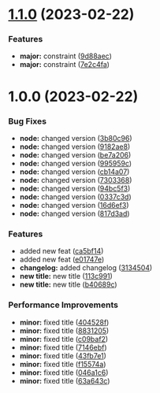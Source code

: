 # [1.1.0](https://github.com/ryaanm/semantic-release/compare/v1.0.0...v1.1.0) (2023-02-22)


### Features

* **major:** constraint ([9d88aec](https://github.com/ryaanm/semantic-release/commit/9d88aec4946ade6d7d413f18c5958cbd2fe6b842))
* **major:** constraint ([7e2c4fa](https://github.com/ryaanm/semantic-release/commit/7e2c4fa9097da72115fc86a5d56f74d91f71b689))

# 1.0.0 (2023-02-22)


### Bug Fixes

* **node:** changed version ([3b80c96](https://github.com/ryaanm/semantic-release/commit/3b80c9665b3837b7d958ee43cb4bcdbec892c2df))
* **node:** changed version ([9182ae8](https://github.com/ryaanm/semantic-release/commit/9182ae817a36a3ca637a221127a968777804c8d4))
* **node:** changed version ([be7a206](https://github.com/ryaanm/semantic-release/commit/be7a206a88564dcd86c2fe9741f24aec528e0928))
* **node:** changed version ([995959c](https://github.com/ryaanm/semantic-release/commit/995959c1fa8c7ddf94cfec0f84f2e30758ffeca0))
* **node:** changed version ([cb14a07](https://github.com/ryaanm/semantic-release/commit/cb14a073be876ea71af9a2f94e0ec65c4fa589e9))
* **node:** changed version ([7303368](https://github.com/ryaanm/semantic-release/commit/7303368c560966d427abb8a956aaeaff24f5ac52))
* **node:** changed version ([94bc5f3](https://github.com/ryaanm/semantic-release/commit/94bc5f3da78e653f13861d8910fa76182eeb1aaa))
* **node:** changed version ([0337c3d](https://github.com/ryaanm/semantic-release/commit/0337c3dca1a3e852f4ec451d8ae05f5143d24b26))
* **node:** changed version ([16d6ef3](https://github.com/ryaanm/semantic-release/commit/16d6ef351d04f899ae314104696a0c66e8a0eaca))
* **node:** changed version ([817d3ad](https://github.com/ryaanm/semantic-release/commit/817d3ad2eb5cc55afeb302d64164b86e782bd0f8))


### Features

* added new feat ([ca5bf14](https://github.com/ryaanm/semantic-release/commit/ca5bf14e6ae5b2e82aa216d03277c5c89d5957a0))
* added new feat ([e01747e](https://github.com/ryaanm/semantic-release/commit/e01747e0eb017ba23eacbe4145b27fe8c9193125))
* **changelog:** added changelog ([3134504](https://github.com/ryaanm/semantic-release/commit/31345042b3ba519d1d438723bced3f49d14f55f8))
* **new title:** new title ([113c991](https://github.com/ryaanm/semantic-release/commit/113c9910d4fe10caf56d68de8df4779455cc3fc6))
* **new title:** new title ([b40689c](https://github.com/ryaanm/semantic-release/commit/b40689c96a0a1519f0bd4b8cd88f91673a181869))


### Performance Improvements

* **minor:** fixed title ([404528f](https://github.com/ryaanm/semantic-release/commit/404528f44ccd155480e9e4913f06adff3131a14d))
* **minor:** fixed title ([8831205](https://github.com/ryaanm/semantic-release/commit/8831205c1dd350c86c2a10f8f9a9e85bc85edbc9))
* **minor:** fixed title ([c09baf2](https://github.com/ryaanm/semantic-release/commit/c09baf2a0677f7d20d7a9fc787a684e0ab056bd3))
* **minor:** fixed title ([7146ebf](https://github.com/ryaanm/semantic-release/commit/7146ebf304b81f0ad837096ab21b16d522774a0a))
* **minor:** fixed title ([43fb7e1](https://github.com/ryaanm/semantic-release/commit/43fb7e130f0d1f64116fafe351d8b04cedb37995))
* **minor:** fixed title ([f15574a](https://github.com/ryaanm/semantic-release/commit/f15574a9181bffb8355efa1298bc04c0fdb54167))
* **minor:** fixed title ([046a1c6](https://github.com/ryaanm/semantic-release/commit/046a1c63619dbd6726b9f9841c56cf1e74a186b1))
* **minor:** fixed title ([63a643c](https://github.com/ryaanm/semantic-release/commit/63a643ca7c2a5442334b409ce7f6d5af2f8f0966))
